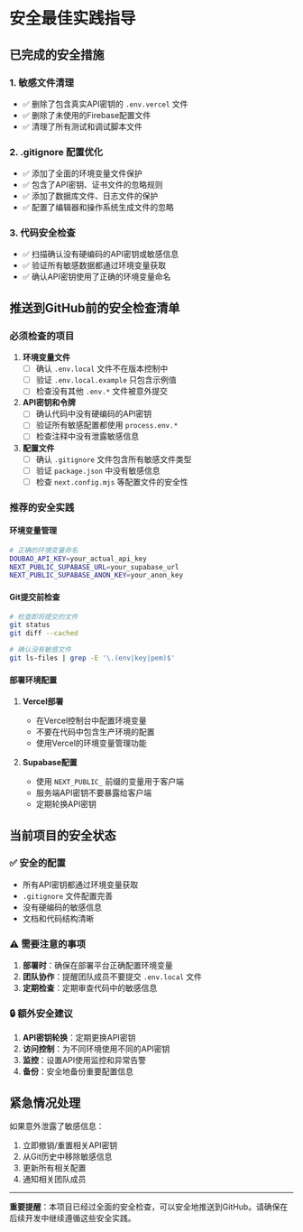 # 安全最佳实践指导

## 已完成的安全措施

### 1. 敏感文件清理
- ✅ 删除了包含真实API密钥的 `.env.vercel` 文件
- ✅ 删除了未使用的Firebase配置文件
- ✅ 清理了所有测试和调试脚本文件

### 2. .gitignore 配置优化
- ✅ 添加了全面的环境变量文件保护
- ✅ 包含了API密钥、证书文件的忽略规则
- ✅ 添加了数据库文件、日志文件的保护
- ✅ 配置了编辑器和操作系统生成文件的忽略

### 3. 代码安全检查
- ✅ 扫描确认没有硬编码的API密钥或敏感信息
- ✅ 验证所有敏感数据都通过环境变量获取
- ✅ 确认API密钥使用了正确的环境变量命名

## 推送到GitHub前的安全检查清单

### 必须检查的项目
1. **环境变量文件**
   - [ ] 确认 `.env.local` 文件不在版本控制中
   - [ ] 验证 `.env.local.example` 只包含示例值
   - [ ] 检查没有其他 `.env.*` 文件被意外提交

2. **API密钥和令牌**
   - [ ] 确认代码中没有硬编码的API密钥
   - [ ] 验证所有敏感配置都使用 `process.env.*`
   - [ ] 检查注释中没有泄露敏感信息

3. **配置文件**
   - [ ] 确认 `.gitignore` 文件包含所有敏感文件类型
   - [ ] 验证 `package.json` 中没有敏感信息
   - [ ] 检查 `next.config.mjs` 等配置文件的安全性

### 推荐的安全实践

#### 环境变量管理
```bash
# 正确的环境变量命名
DOUBAO_API_KEY=your_actual_api_key
NEXT_PUBLIC_SUPABASE_URL=your_supabase_url
NEXT_PUBLIC_SUPABASE_ANON_KEY=your_anon_key
```

#### Git提交前检查
```bash
# 检查即将提交的文件
git status
git diff --cached

# 确认没有敏感文件
git ls-files | grep -E '\.(env|key|pem)$'
```

#### 部署环境配置
1. **Vercel部署**
   - 在Vercel控制台中配置环境变量
   - 不要在代码中包含生产环境的配置
   - 使用Vercel的环境变量管理功能

2. **Supabase配置**
   - 使用 `NEXT_PUBLIC_` 前缀的变量用于客户端
   - 服务端API密钥不要暴露给客户端
   - 定期轮换API密钥

## 当前项目的安全状态

### ✅ 安全的配置
- 所有API密钥都通过环境变量获取
- `.gitignore` 文件配置完善
- 没有硬编码的敏感信息
- 文档和代码结构清晰

### ⚠️ 需要注意的事项
1. **部署时**：确保在部署平台正确配置环境变量
2. **团队协作**：提醒团队成员不要提交 `.env.local` 文件
3. **定期检查**：定期审查代码中的敏感信息

### 🔒 额外安全建议
1. **API密钥轮换**：定期更换API密钥
2. **访问控制**：为不同环境使用不同的API密钥
3. **监控**：设置API使用监控和异常告警
4. **备份**：安全地备份重要配置信息

## 紧急情况处理

如果意外泄露了敏感信息：
1. 立即撤销/重置相关API密钥
2. 从Git历史中移除敏感信息
3. 更新所有相关配置
4. 通知相关团队成员

---

**重要提醒**：本项目已经过全面的安全检查，可以安全地推送到GitHub。请确保在后续开发中继续遵循这些安全实践。